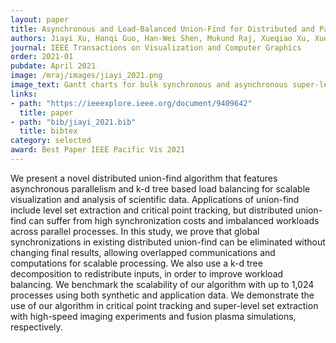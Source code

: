 ```yaml
---
layout: paper
title: Asynchronous and Load-Balanced Union-Find for Distributed and Parallel Scientific Data Visualization and Analysis
authors: Jiayi Xu, Hanqi Guo, Han-Wei Shen, Mukund Raj, Xueqiao Xu, Xueyun Wang, Zhehui Wang, and Tom Peterka
journal: IEEE Transactions on Visualization and Computer Graphics
order: 2021-01
pubdate: April 2021
image: /mraj/images/jiayi_2021.png
image_text: Gantt charts for bulk synchronous and asynchronous super-level set extraction
links:
- path: "https://ieeexplore.ieee.org/document/9409642"
  title: paper
- path: "bib/jiayi_2021.bib"
  title: bibtex
category: selected
award: Best Paper IEEE Pacific Vis 2021
---
```


We present a novel distributed union-find algorithm that features asynchronous
parallelism and k-d tree based load balancing for scalable visualization and
analysis of scientific data. Applications of union-find include level set
extraction and critical point tracking, but distributed union-find can suffer
from high synchronization costs and imbalanced workloads across parallel
processes. In this study, we prove that global synchronizations in existing
distributed union-find can be eliminated without changing final results,
allowing overlapped communications and computations for scalable processing. We
also use a k-d tree decomposition to redistribute inputs, in order to improve
workload balancing. We benchmark the scalability of our algorithm with up to
1,024 processes using both synthetic and application data. We demonstrate the
use of our algorithm in critical point tracking and super-level set extraction
with high-speed imaging experiments and fusion plasma simulations,
respectively.
